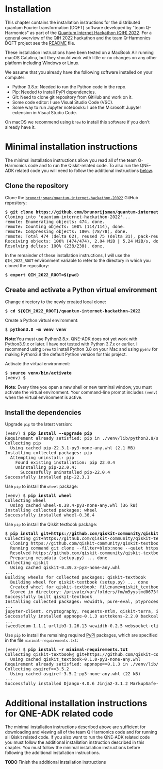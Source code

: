 # Installation

This chapter contains the installation instructions for the distributed quantum Fourier
transformation (DQFT)
software developed by "team Q-Harmonics" as part of the
[Quantum Internet Hackathon (QIH) 2022](https://labs.ripe.net/author/karla-white/take-part-in-the-quantum-internet-hackathon-2022/).
For a general overview of the QIH 2022 hackathon and the team Q-Harmonics DQFT project
see the [README](../README.md) file.

These installation instructions have been tested on a MacBook Air running macOS Catalina, but
they should work with little or no changes on any other platform including Windows or Linux.

We assume that you already have the following software installed on your computer:
 * Python 3.8.x: Needed to run the Python code in the repo.
 * Pip: Needed to install [PyPI](https://pypi.org/) dependencies.
 * Git: Need to clone git repository from GitHub and work on it.
 * Some code editor: I use Visual Studio Code (VSC).
 * Some way to run Jupyter notebooks: I use the Microsoft Jupyter extension in Visual Studio Code.

On macOS we recommend using `brew` to install this software if you don't already have it.

# Minimal installation instructions

The minimal installation instructions allow you read all of the team Q-Harmonics code and
to run the Qiskit-related code.
To also run the QNE-ADK related code you will need to follow the additional instructions
[below](#additional-installation-instructions-for-qne-adk-related-code).

## Clone the repository

Clone the 
[`brunorijsman/quantum-internet-hackathon-20022`](https://github.com/brunorijsman/quantum-internet-hackathon-2022/)
GitHub repository:

<pre>
$ <b>git clone https://github.com/brunorijsman/quantum-internet-hackathon-2022.git</b>
Cloning into 'quantum-internet-hackathon-2022'...
remote: Enumerating objects: 474, done.
remote: Counting objects: 100% (114/114), done.
remote: Compressing objects: 100% (78/78), done.
remote: Total 474 (delta 62), reused 75 (delta 31), pack-reused 360
Receiving objects: 100% (474/474), 2.04 MiB | 5.24 MiB/s, done.
Resolving deltas: 100% (238/238), done.
</pre>

In the remainder of these installation instructions, I will use the `QIH_2022_ROOT` environment
variable to refer to the directory in which you cloned the repository:

<pre>
$ <b>export QIH_2022_ROOT=$(pwd)</b>
</pre>

## Create and activate a Python virtual environment

Change directory to the newly created local clone:

<pre>
$ <b>cd ${QIH_2022_ROOT}/quantum-internet-hackathon-2022</b>
</pre>

Create a Python virtual environment:

<pre>
$ <b>python3.8 -m venv venv</b>
</pre>

<b>Note:</b>You must use Python3.8.x. QNE-ADK does not yet work with Python3.9.x or later.
I have not tested with Python 3.7.x or earlier. I recommend using `brew` to install Python 3.8 on
your Mac and using `pyenv` for making Python3.8 the default Python version for this project.

Activate the virtual environment:

<pre>
$ <b>source venv/bin/activate</b>
(venv) $
</pre>

<b>Note:</b> Every time you open a new shell or new terminal window, you must activate the
virtual environment. Your command-line prompt includes `(venv)` when the virtual environment is
active.

## Install the dependencies

Upgrade `pip` to the latest version:

<pre>
(venv) $ <b>pip install --upgrade pip</b>
Requirement already satisfied: pip in ./venv/lib/python3.8/site-packages (22.0.4)
Collecting pip
  Using cached pip-22.3.1-py3-none-any.whl (2.1 MB)
Installing collected packages: pip
  Attempting uninstall: pip
    Found existing installation: pip 22.0.4
    Uninstalling pip-22.0.4:
      Successfully uninstalled pip-22.0.4
Successfully installed pip-22.3.1
</pre>

Use `pip` to install the `wheel` package:

<pre>
(venv) $ <b>pip install wheel</b>
Collecting wheel
  Using cached wheel-0.38.4-py3-none-any.whl (36 kB)
Installing collected packages: wheel
Successfully installed wheel-0.38.4
</pre>

Use `pip` to install the Qiskit textbook package:

<pre>
$ <b>pip install git+https://github.com/qiskit-community/qiskit-textbook.git#subdirectory=qiskit-textbook-src</b>
Collecting git+https://github.com/qiskit-community/qiskit-textbook.git#subdirectory=qiskit-textbook-src
  Cloning https://github.com/qiskit-community/qiskit-textbook.git to /private/var/folders/fm/m9yystmd0673fvqd2811t_c00000gn/T/pip-req-build-n3w1vg5t
  Running command git clone --filter=blob:none --quiet https://github.com/qiskit-community/qiskit-textbook.git /private/var/folders/fm/m9yystmd0673fvqd2811t_c00000gn/T/pip-req-build-n3w1vg5t
  Resolved https://github.com/qiskit-community/qiskit-textbook.git to commit 7787075d0a02f7b6bacc2e624842902e1318621a
  Preparing metadata (setup.py) ... done
Collecting qiskit
  Using cached qiskit-0.39.3-py3-none-any.whl
...
Building wheels for collected packages: qiskit-textbook
  Building wheel for qiskit-textbook (setup.py) ... done
  Created wheel for qiskit-textbook: filename=qiskit_textbook-0.1.0-py3-none-any.whl size=17557 sha256=f5ecc0782bf7f08c5ea26fb40d0ce48017fab34fb0ecd7c58814f46fa12ca6e4
  Stored in directory: /private/var/folders/fm/m9yystmd0673fvqd2811t_c00000gn/T/pip-ephem-wheel-cache-w0b6e2y4/wheels/80/c4/dd/b7ea1ee2a7247e8997db78bc777bbe22e61ab1e5ed1c4b46e1
Successfully built qiskit-textbook
Installing collected packages: wcwidth, pure-eval, ptyprocess, ply, pickleshare, mpmath, executing, backcall, appnope, widgetsnbextension, 
...
jupyter-client, cryptography, requests-ntlm, qiskit-terra, ipython, qiskit-ibmq-provider, qiskit-aer, ipykernel, qiskit, ipywidgets, qiskit-textbook
Successfully installed appnope-0.1.3 asttokens-2.2.0 backcall-0.2.0 certifi-2022.9.24 cffi-1.15.1 charset-normalizer-2.1.1 contourpy-1.0.6 cryptography-38.0.4 cycler-0.11.0 debugpy-1.6.4 decorator-5.1.1 dill-0.3.6 entrypoints-0.4 executing-1.2.0 fonttools-4.38.0 idna-3.4 
...
tweedledum-1.1.1 urllib3-1.26.13 wcwidth-0.2.5 websocket-client-1.4.2 websockets-10.4 widgetsnbextension-4.0.3
</pre>

Use `pip` to install the remaining required [PyPI](https://pypi.org/) packages, which are specified
in the file `minimal-requirements.txt`:

<pre>
(venv) $ <b>pip install -r minimal-requirements.txt</b>
Collecting qiskit-textbook@ git+https://github.com/qiskit-community/qiskit-textbook.git@7787075d0a02f7b6bacc2e624842902e1318621a#subdirectory=qiskit-textbook-src
  Using cached qiskit_textbook-0.1.0-py3-none-any.whl
Requirement already satisfied: appnope==0.1.3 in ./venv/lib/python3.8/site-packages (from -r minimal-requirements.txt (line 1)) (0.1.3)
Collecting asgiref==3.5.2
  Using cached asgiref-3.5.2-py3-none-any.whl (22 kB)
...
Successfully installed Django-4.0.6 Jinja2-3.1.2 MarkupSafe-2.1.1 PyYAML-6.0 asgiref-3.5.2 asttokens-2.1.0 attrs-22.1.0 backports.zoneinfo-0.2.1 certifi-2022.6.15 charset-normalizer-2.1.0 click-8.1.3 colorama-0.4.6 commonmark-0.9.1 coreapi-2.3.3 coreschema-0.0.4 cryptography-38.0.3 debugpy-1.6.3 djangorestframework-3.13.1 flake8-5.0.4 idna-3.3 importlib-resources-5.10.0 inflection-0.5.1 ipython-8.6.0 itypes-1.2.0 jedi-0.18.1 jsonpickle-2.2.0 jsonschema-4.17.0 jupyter_client-7.4.5 jupyter_core-5.0.0 lxml-4.9.1 mccabe-0.7.0 netqasm-0.12.2 numpy-1.22.4 pkgutil_resolve_name-1.3.10 prompt-toolkit-3.0.32 pyang-2.5.3 pycodestyle-2.9.1 pydantic-1.10.2 pyflakes-2.5.0 pylatexenc-2.10 pyrsistent-0.19.2 pytz-2022.1 qiskit-0.39.2 qiskit-terra-0.22.2 qlink-interface-1.0.0 qne-adk-0.1.0 retworkx-0.12.0 rich-12.6.0 ruamel.yaml-0.17.21 ruamel.yaml.clib-0.2.6 rustworkx-0.12.0 scipy-1.8.1 shellingham-1.5.0 sqlparse-0.4.2 stack-data-0.6.1 tabulate-0.9.0 traitlets-5.5.0 typer-0.7.0 typing_extensions-4.4.0 uritemplate-4.1.1 urllib3-1.26.11 zipp-3.11.0
</pre>

# Additional installation instructions for QNE-ADK related code

The minimal installation instructions described above are sufficient for downloading and viewing
all of the team Q-Harmonics code and for running all Qiskit related code.
If you also want to run the QNE-ADK related code you must follow the additional installation
instruction described in this chapter. You must follow the minimal installation instructions
before following the additional installation instructions.

**TODO** Finish the additional installation instructions
